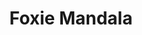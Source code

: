 ---
layout: artisan
title: Foxie Mandala
description: Lisa, créatrice passionnée par les mandalas, a fondé FoxieMandala en 2021. Spécialiste du pointillisme, elle peint à la main vaisselle, tableaux et fresques murales colorées pour illuminer les espaces du quotidien. Après quatre ans à l’étranger, elle partage aujourd’hui ses good vibes à travers ses créations exposées en boutiques de créateurs et sur sa boutique en ligne.
profileImage: 
socialLinks:
  - url: https://www.foxiemandala.com/
    icon: tabler:world
  - url: https://www.facebook.com/foxiemandala/
    icon: tabler:brand-facebook
  - url: https://www.instagram.com/foxiemandala/
    icon: tabler:brand-instagram
gallery:
  - /images/artisans/foxie/tisane.webp
  - /images/artisans/foxie/gateau.webp
  - /images/artisans/foxie/biere.webp
categories:
  - décoration d'intérieur
---